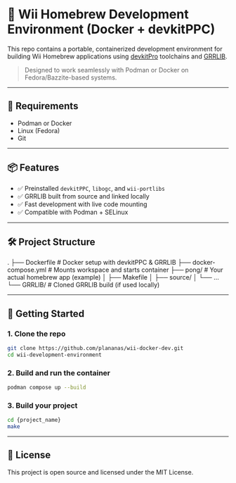 # 🐧 Wii Homebrew Development Environment (Docker + devkitPPC)

This repo contains a portable, containerized development environment for building Wii Homebrew applications using [devkitPro](https://devkitpro.org/) toolchains and [GRRLIB](https://github.com/GRRLIB/GRRLIB).

> Designed to work seamlessly with Podman or Docker on Fedora/Bazzite-based systems.

---

## 🧱 Requirements

- Podman or Docker
- Linux (Fedora)
- Git

---

## 📦 Features

- ✅ Preinstalled `devkitPPC`, `libogc`, and `wii-portlibs`
- ✅ GRRLIB built from source and linked locally
- ✅ Fast development with live code mounting
- ✅ Compatible with Podman + SELinux

---

## 🛠️ Project Structure

.
├── Dockerfile # Docker setup with devkitPPC & GRRLIB
├── docker-compose.yml # Mounts workspace and starts container
├── pong/ # Your actual homebrew app (example)
│ ├── Makefile
│ ├── source/
│ └── ...
└── GRRLIB/ # Cloned GRRLIB build (if used locally)

---

## 🚀 Getting Started

### 1. Clone the repo

```bash
git clone https://github.com/plananas/wii-docker-dev.git
cd wii-development-environment
```

### 2. Build and run the container

```bash
podman compose up --build
```

### 3. Build your project

```bash
cd {project_name}
make
```

---

## 📄 License

This project is open source and licensed under the MIT License.


